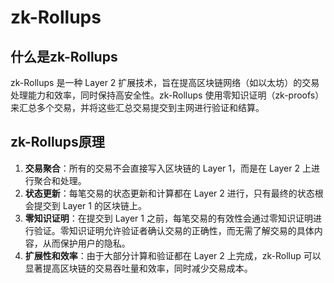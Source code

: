 # zk-Rollups

## 什么是zk-Rollups

zk-Rollups 是一种 Layer 2 扩展技术，旨在提高区块链网络（如以太坊）的交易处理能力和效率，同时保持高安全性。zk-Rollups 使用零知识证明（zk-proofs）来汇总多个交易，并将这些汇总交易提交到主网进行验证和结算。

<DocsAD/>

## zk-Rollups原理

1. **交易聚合**：所有的交易不会直接写入区块链的 Layer 1，而是在 Layer 2 上进行聚合和处理。
2. **状态更新**：每笔交易的状态更新和计算都在 Layer 2 进行，只有最终的状态根会提交到 Layer 1 的区块链上。
3. **零知识证明**：在提交到 Layer 1 之前，每笔交易的有效性会通过零知识证明进行验证。零知识证明允许验证者确认交易的正确性，而无需了解交易的具体内容，从而保护用户的隐私。
4. **扩展性和效率**：由于大部分计算和验证都在 Layer 2 上完成，zk-Rollup 可以显著提高区块链的交易吞吐量和效率，同时减少交易成本。
